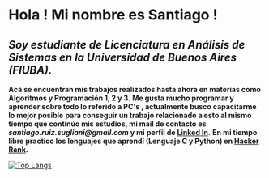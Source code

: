 # **Hola ! Mi nombre es Santiago !**
##  *Soy estudiante de Licenciatura en Análisis de Sistemas  en la Universidad de Buenos Aires (FIUBA).*
**Acá se encuentran mis trabajos realizados hasta ahora en materias como Algoritmos y Programación 1, 2 y 3.**
**Me gusta mucho programar y aprender sobre todo lo referido a PC's , actualmente busco capacitarme lo mejor posible**
**para conseguir un trabajo relacionado a esto al mismo tiempo que continúo mis estudios, mi mail de contacto es _santiago.ruiz.sugliani@gmail.com_ y mi**
**perfil de [Linked In](https://www.linkedin.com/in/santiago-nahuel-ruiz-sugliani-a2bb441b8/).**
**En mi tiempo libre practico los lenguajes que aprendí (Lenguaje C y Python) en [Hacker Rank](https://www.hackerrank.com/sruizs).**



[![Top Langs](https://github-readme-stats.vercel.app/api/top-langs/?username=ruizsugliani&langs_count=3&theme=midnight-purple&layout=compact&layout=compact)](https://github.com/ruizsugliani/github-readme-stats)

<!---
ruizsugliani/ruizsugliani is a ✨ special ✨ repository because its `README.md` (this file) appears on your GitHub profile.
You can click the Preview link to take a look at your changes.
--->
